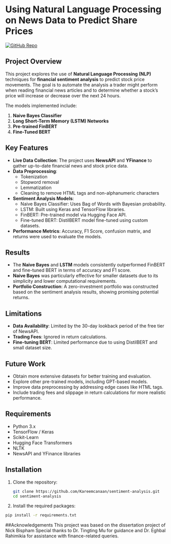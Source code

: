 # Using Natural Language Processing on News Data to Predict Share Prices

[![GitHub Repo](https://img.shields.io/badge/GitHub-Repository-blue)](https://github.com/Kareemcanaan/sentiment-analysis)

## Project Overview
This project explores the use of **Natural Language Processing (NLP)** techniques for **financial sentiment analysis** to predict stock price movements. The goal is to automate the analysis a trader might perform when reading financial news articles and to determine whether a stock’s price will increase or decrease over the next 24 hours.

The models implemented include:
1. **Naive Bayes Classifier**
2. **Long Short-Term Memory (LSTM) Networks**
3. **Pre-trained FinBERT**
4. **Fine-Tuned BERT**

## Key Features
- **Live Data Collection**: The project uses **NewsAPI** and **YFinance** to gather up-to-date financial news and stock price data.
- **Data Preprocessing**: 
  - Tokenization
  - Stopword removal
  - Lemmatization
  - Cleaning to remove HTML tags and non-alphanumeric characters
- **Sentiment Analysis Models**:
  - Naive Bayes Classifier: Uses Bag of Words with Bayesian probability.
  - LSTM: Built using Keras and TensorFlow libraries.
  - FinBERT: Pre-trained model via Hugging Face API.
  - Fine-tuned BERT: DistilBERT model fine-tuned using custom datasets.
- **Performance Metrics**: Accuracy, F1 Score, confusion matrix, and returns were used to evaluate the models.
  
## Results
- The **Naive Bayes** and **LSTM** models consistently outperformed FinBERT and fine-tuned BERT in terms of accuracy and F1 score.
- **Naive Bayes** was particularly effective for smaller datasets due to its simplicity and lower computational requirements.
- **Portfolio Construction**: A zero-investment portfolio was constructed based on the sentiment analysis results, showing promising potential returns.

## Limitations
- **Data Availability**: Limited by the 30-day lookback period of the free tier of NewsAPI.
- **Trading Fees**: Ignored in return calculations.
- **Fine-tuning BERT**: Limited performance due to using DistilBERT and small dataset size.
  
## Future Work
- Obtain more extensive datasets for better training and evaluation.
- Explore other pre-trained models, including GPT-based models.
- Improve data preprocessing by addressing edge cases like HTML tags.
- Include trading fees and slippage in return calculations for more realistic performance.

## Requirements
- Python 3.x
- TensorFlow / Keras
- Scikit-Learn
- Hugging Face Transformers
- NLTK
- NewsAPI and YFinance libraries

## Installation
1. Clone the repository:
   ```bash
   git clone https://github.com/Kareemcanaan/sentiment-analysis.git
   cd sentiment-analysis
2. Install the required packages:
  ```bash
pip install -r requirements.txt
```
##Acknowledgements
This project was based on the dissertation project of Nick Bispham
Special thanks to Dr. Tingting Mu for guidance and Dr. Eghbal Rahimikia for assistance with finance-related queries.
